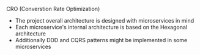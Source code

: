 CRO (Converstion Rate Optimization)
- The project overall architecture is designed with microservices in mind
- Each microservice's internal architecture is based on the Hexagonal architecture
- Additionally DDD and CQRS patterns might be implemented in some microservices
